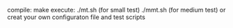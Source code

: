 compile:
	make
execute:
	./mt.sh (for small test)
	./mmt.sh (for medium test)
	or creat your own configuraton file and test scripts
